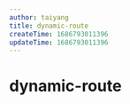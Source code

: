```yaml
---
author: taiyang
title: dynamic-route
createTime: 1686793011396
updateTime: 1686793011396
---
```


# dynamic-route

